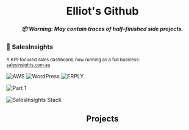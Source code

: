 <h1 align="center">
  Elliot's Github
  <h5 align="center">
    📦 Warning: May contain traces of half-finished side projects.
  </h5>
</h1>

### 💼 SalesInsights
<sub>A KPI-focused sales dashboard, now running as a full business:  
<a href="https://salesinsights.com.au" target="_blank">salesinsights.com.au</a></sub>

![AWS](https://img.shields.io/badge/AWS-232F3E?style=for-the-badge&logo=amazon-aws&logoColor=white)
![WordPress](https://img.shields.io/badge/WordPress-21759B?style=for-the-badge&logo=wordpress&logoColor=white)
![ERPLY](https://img.shields.io/badge/ERPLY-0067F8?style=for-the-badge)

![Part 1](https://img.shields.io/badge/Platform-AWS%20|%20WordPress%20|%20ERPLY-232F3E?style=for-the-badge&logo=amazon-aws&logoColor=white)

![SalesInsights Stack](https://img.shields.io/badge/Stack-AWS__WordPress__ERPLY-007ACC?style=for-the-badge&logo=cloud&logoColor=white)


<h2 align="center">Projects</h2>

